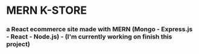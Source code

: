 # MERN K-STORE

### a React ecommerce site made with MERN (Mongo - Express.js - React - Node.js) - (I'm currently working on finish this project)

